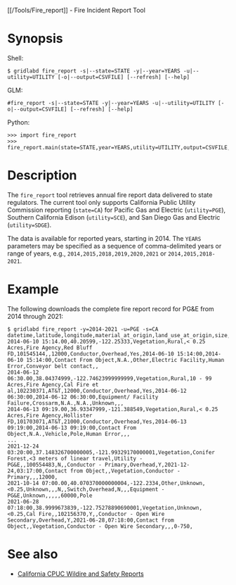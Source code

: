 [[/Tools/Fire_report]] - Fire Incident Report Tool

# Synopsis

Shell:

~~~
$ gridlabd fire_report -s|--state=STATE -y|--year=YEARS -u|--utility=UTILITY [-o|--output=CSVFILE] [--refresh] [--help]
~~~

GLM:

~~~
#fire_report -s|--state=STATE -y|--year=YEARS -u|--utility=UTILITY [-o|--output=CSVFILE] [--refresh] [--help]
~~~

Python:

~~~
>>> import fire_report
>>> fire_report.main(state=STATE,year=YEARS,utility=UTILITY,output=CSVFILE,refresh=BOOLEAN,help=BOOLEAN)
~~~

# Description

The `fire_report` tool retrieves annual fire report data delivered to state
regulators.  The current tool only supports California Public Utility Commission
reporting (`state=CA`) for Pacific Gas and Electric (`utility=PGE`), Southern
California Edison (`utility=SCE`), and San Diego Gas and Electric (`utility=SDGE`).

The data is available for reported years, starting in 2014. The `YEARS` parameters may
be specified as a sequence of comma-delimited years or range of years, e.g.,
`2014,2015,2018,2019,2020,2021` or `2014,2015,2018-2021`.

# Example

The following downloads the complete fire report record for PG&E from 2014 through 2021:

~~~
$ gridlabd fire_report -y=2014-2021 -u=PGE -s=CA
datetime,latitude,longitude,material_at_origin,land_use_at_origin,size,suppressed_by,suppressing_agency,facility_identification,other_companies,voltage_volts_,equipment_involved_with_ignition,type,was_there_an_outage,date_1,time_1,suspected_initiating_event,equipment_facility_failure,contact_from_object,facility_contacted,contributing_factor,unnamed_23,voltage,material_at_origin_comments
2014-06-10 15:14.00,40.20599,-122.25333,Vegetation,Rural,< 0.25 Acres,Fire Agency,Red Bluff FD,101545144,,12000,Conductor,Overhead,Yes,2014-06-10 15:14:00,2014-06-10 15:14:00,Contact From Object,N.A.,Other,Electric Facility,Human Error,Conveyor belt contact,,
2014-06-12 06:30.00,38.04374999,-122.74623999999999,Vegetation,Rural,10 - 99 Acres,Fire Agency,Cal Fire et al,102230371,AT&T,12000,Conductor,Overhead,Yes,2014-06-12 06:30:00,2014-06-12 06:30:00,Equipment/ Facility Failure,Crossarm,N.A.,N.A.,Unknown,,,
2014-06-13 09:19.00,36.93347999,-121.388549,Vegetation,Rural,< 0.25 Acres,Fire Agency,Hollister FD,101703071,AT&T,21000,Conductor,Overhead,Yes,2014-06-13 09:19:00,2014-06-13 09:19:00,Contact From Object,N.A.,Vehicle,Pole,Human Error,,,
...
2021-12-24 03:20:00,37.148326700000005,-121.99329170000001,Vegetation,Conifer Forest,<3 meters of linear travel,Utility - PG&E,,100554483,N,,Conductor - Primary,Overhead,Y,2021-12-24,03:17:00,Contact from Object,,Vegetation,Conductor - Primary,,,12000,
2021-10-14 07:00.00,40.070370000000004,-122.2334,Other,Unknown,<0.25,Unknown,,,N,,Switch,Overhead,N,,,Equipment - PG&E,Unknown,,,,,60000,Pole
2021-06-28 07:18:00,38.9999673839,-122.75278890690001,Vegetation,Unknown,<0.25,Cal Fire,,102156370,Y,,Conductor - Open Wire Secondary,Overhead,Y,2021-06-28,07:18:00,Contact from Object,,Vegetation,Conductor - Open Wire Secondary,,,0-750,
~~~

# See also

* [California CPUC Wildire and Safety Reports](https://www.cpuc.ca.gov/industries-and-topics/wildfires)
